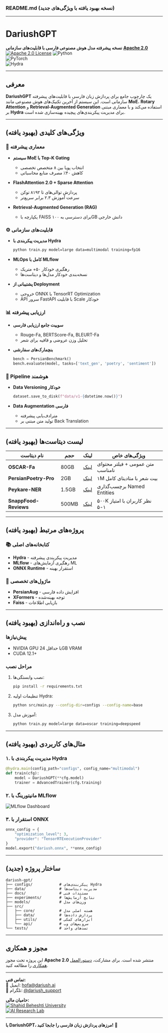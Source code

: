 ### **README.md** (نسخه بهبود یافته با ویژگی‌های جدید)

---

# **DariushGPT**  
**نسخه پیشرفته مدل هوش مصنوعی فارسی با قابلیت‌های سازمانی**
 **[Apache 2.0](/LICENSE)** 
[![Apache 2.0 License](https://img.shields.io/badge/License-Apache%202.0-blue.svg)](https://opensource.org/licenses/Apache-2.0)
![Python](https://img.shields.io/badge/Python-3.10%2B-blue)  
![PyTorch](https://img.shields.io/badge/PyTorch-2.1%2B-orange)  
![Hydra](https://img.shields.io/badge/Config-Hydra-89d8d3)  

---

## **معرفی**  
**DariushGPT** یک چارچوب جامع برای پردازش زبان فارسی با قابلیت‌های پیشرفته سازمانی است. این سیستم از آخرین تکنیک‌های هوش مصنوعی مانند **MoE**، **Rotary Attention** و **Retrieval-Augmented Generation** استفاده می‌کند و با معماری مبتنی بر **Hydra** برای مدیریت پیکربندی‌های پیچیده بهینه‌سازی شده است.

---

## **ویژگی‌های کلیدی** (بهبود یافته)

### **🧠 معماری پیشرفته**  
- **سیستم MoE با Top-K Gating**  
  - انتخاب پویا بین ۸ متخصص تخصصی  
  - کاهش ۴۰٪ مصرف منابع محاسباتی  

- **FlashAttention 2.0 + Sparse Attention**  
  - پردازش توالی‌های تا ۸۱۹۲ توکن  
  - سرعت آموزش ۲.۳ برابر سریع‌تر  

- **Retrieval-Augmented Generation (RAG)**  
  - یکپارچه با FAISS برای دسترسی به ۱۰۰GB دانش خارجی  

### **⚙️ قابلیت‌های سازمانی**  
- **مدیریت پیکربندی با Hydra**  
  ```bash
  python train.py model=large data=multimodal training=fp16
  ```

- **MLOps کامل با MLflow**  
  - رهگیری خودکار ۵۰+ متریک  
  - نسخه‌بندی خودکار مدل‌ها و دیتاست‌ها  

- **پشتیبانی از Deployment**  
  - خروجی ONNX با TensorRT Optimization  
  - API سرور FastAPI با قابلیت Scale خودکار  

### **📊 ارزیابی پیشرفته**  
- **سوییت جامع ارزیابی فارسی**  
  - Rouge-Fa, BERTScore-Fa, BLEURT-Fa  
  - تحلیل وزن عروضی و قافیه برای شعر  

- **بنچمارک‌های سفارشی**  
  ```python
  bench = PersianBenchmark()
  bench.evaluate(model, tasks=['text_gen', 'poetry', 'sentiment'])
  ```

### **🔄 Pipeline هوشمند**  
- **Data Versioning خودکار**  
  ```python
  dataset.save_to_disk(f"data/v1-{datetime.now()}")
  ```

- **Data Augmentation فارسی**  
  - مترادف‌یابی پیشرفته  
  - تولید متن مبتنی بر Back Translation  

---

## **لیست دیتاست‌ها** (بهبود یافته)

| نام دیتاست | حجم | لینک | ویژگی‌های خاص |
|------------|------|------|----------------|
| **OSCAR-Fa** | 80GB | [لینک](https://huggingface.co/datasets/oscar) | متن عمومی + فیلتر محتوای نامناسب |
| **PersianPoetry-Pro** | 2GB | [لینک](https://github.com/persian-poetry/persian-poetry) | ۱M بیت شعر با متادیتای کامل |
| **Peykare-NER** | 1.5GB | [لینک](https://srbiau.ac.ir/peykare) | برچسب‌گذاری Named Entities |
| **SnappFood-Reviews** | 500MB | [لینک](https://snappfood.ir/open-data) | ۵۰۰K نظر کاربران با امتیاز ۱-۵ |

---

## **پروژه‌های مرتبط** (بهبود یافته)

### **📚 کتابخانه‌های اصلی**
- **Hydra** - مدیریت پیکربندی پیشرفته  
- **MLflow** - رهگیری آزمایش‌های ML  
- **ONNX Runtime** - استقرار بهینه  

### **🧩 ماژول‌های تخصصی**
- **PersianAug** - افزایش داده فارسی  
- **XFormers** - توجه بهینه‌شده  
- **Faiss** - بازیابی اطلاعات  

---

## **نصب و راه‌اندازی** (بهبود یافته)

### **پیش‌نیازها**
- NVIDIA GPU با حداقل 24GB VRAM  
- CUDA 12.1+  

### **مراحل نصب**
1. نصب وابستگی‌ها:
   ```bash
   pip install -r requirements.txt
   ```

2. تنظیمات اولیه Hydra:
   ```bash
   python src/main.py --config-dir=configs --config-name=base
   ```

3. آموزش مدل:
   ```bash
   python train.py model=large data=oscar training=deepspeed
   ```

---

## **مثال‌های کاربردی** (بهبود یافته)

### **۱. مدیریت پیکربندی با Hydra**
```python
@hydra.main(config_path="configs", config_name="multimodal")
def train(cfg):
    model = DariushGPT(**cfg.model)
    trainer = AdvancedTrainer(cfg.training)
```

### **۲. مانیتورینگ با MLflow**
![MLflow Dashboard](https://i.imgur.com/5X8jK9L.png)

### **۳. استقرار با ONNX**
```python
onnx_config = {
    "optimization_level": 3,
    "provider": "TensorRTExecutionProvider"
}
model.export("dariush.onnx", **onnx_config)
```

---

## **ساختار پروژه** (جدید)

```
dariush-gpt/
├── configs/            # پیکربندی‌های Hydra
├── data/               # مدیریت دیتاست‌ها
├── docs/               # مستندات فنی
├── experiments/        # نتایج آزمایش‌ها
├── models/             # وزن‌های مدل
├── src/
│   ├── core/           # هسته اصلی مدل
│   ├── data/           # پردازش داده‌ها
│   ├── utils/          # ابزارهای کمکی
│   └── api/            # سرویس‌های وب
└── tests/              # تست‌های واحد
```

---

## **مجوز و همکاری**  
این پروژه تحت مجوز **Apache 2.0** منتشر شده است. برای مشارکت، [دستورالعمل همکاری](CONTRIBUTING.md) را مطالعه کنید.

---

**تماس فنی:**  
📧 ایمیل: [hofa@dariush.ai](mailto:hofa@dariush.ai)  
💬 تلگرام: [@dariush_support](https://t.me/dariush_support)  

**حامیان مالی:**  
[![Shahid Beheshti University](https://i.imgur.com/7Q8K3hD.png)](https://www.sbu.ac.ir)  
[![AI Research Lab](https://i.imgur.com/5X9jZ2L.png)](https://airg.ir)  

--- 

**با DariushGPT، مرزهای پردازش زبان فارسی را جابجا کنید!** 🚀
